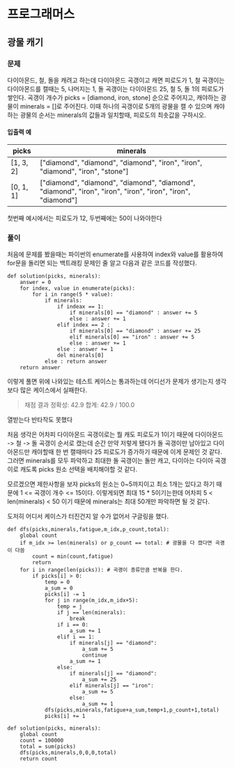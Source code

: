 # 프로그래머스

## 광물 캐기

### 문제

다이아몬드, 철, 돌을 캐려고 하는데 다이아몬드 곡갱이고 캐면 피로도가 1, 철 곡갱이는 다이아몬드를 캘때는 5, 나머지는 1, 돌 곡갱이는 다이아몬드 25, 철 5, 돌 1의 피로도가 쌓인다.
곡갱이 개수가 picks = [diamond, iron, stone] 순으로 주어지고, 캐야하는 광물이 minerals = []로 주어진다. 이때 하나의 곡갱이로 5개의 광물을 캘 수 있으며 캐야하는 광물의 순서는 minerals의 값들과 일치할때, 피로도의 최솟값을 구하시오.

#### 입출력 예

| picks     | minerals                                                                                                   |
| --------- | ---------------------------------------------------------------------------------------------------------- |
| [1, 3, 2] | ["diamond", "diamond", "diamond", "iron", "iron", "diamond", "iron", "stone"]                              |
| [0, 1, 1] | ["diamond", "diamond", "diamond", "diamond", "diamond", "iron", "iron", "iron", "iron", "iron", "diamond"] |

첫번째 예시에서는 피로도가 12, 두번째에는 50이 나와야한다

### 풀이

처음에 문제를 봤을때는 파이썬의 enumerate를 사용하여 index와 value를 활용하여 for문을 돌리면 되는 백트래킹 문제인 줄 알고 다음과 같은 코드를 작성했다.

```
def solution(picks, minerals):
    answer = 0
    for index, value in enumerate(picks):
        for i in range(5 * value):
            if minerals:
                if indeax == 1:
                    if minerals[0] == "diamond" : answer += 5
                    else : answer += 1
                elif index == 2 :
                    if minerals[0] == "diamond" : answer += 25
                    elif minerals[0] == "iron" : answer += 5
                    else : answer += 1
                else : answer += 1
                del minerals[0]
            else : return answer
    return answer
```

이렇게 풀면 위에 나와있는 테스트 케이스는 통과하는데 어디선가 문제가 생기는지 생각보다 많은 케이스에서 실패한다.

> 채점 결과
> 정확성: 42.9
> 합계: 42.9 / 100.0

열받는다 반타작도 못했다

처음 생각은 어차피 다이아몬드 곡갱이로는 뭘 캐도 피로도가 1이기 때문에 다이아몬드 -> 철 -> 돌 곡갱이 순서로 캤는데 순간 만약 저렇게 됐다가 돌 곡갱이만 남아있고 다이아몬드만 캐야할때 한 번 캘때마다 25 피로도가 증가하기 때문에 이게 문제인 것 같다.
그러면 minerals를 모두 파악하고 최대한 돌 곡갱이는 돌만 캐고, 다이아는 다이아 곡갱이로 캐도록 picks 원소 선택을 배치해야할 것 같다.

모르겠으면 제한사항을 보자
picks의 원소는 0~5까지이고 최소 1개는 있다고 하기 때문에 1 <= 곡갱이 개수 <= 15이다.
이렇게되면 최대 15 \* 5이기는한데 어차피 5 < len(minerals) < 50 이기 때문에 minerals는 최대 50개만 파악하면 될 것 같다.

도저히 어디서 케이스가 터진건지 알 수가 없어서 구글링을 했다.

```
def dfs(picks,minerals,fatigue,m_idx,p_count,total):
    global count
    if m_idx >= len(minerals) or p_count == total: # 광물을 다 캤다면 곡괭이 다씀
        count = min(count,fatigue)
        return
    for i in range(len(picks)): # 곡괭이 종류만큼 반복을 한다.
        if picks[i] > 0:
            temp = 0
            a_sum = 0
            picks[i] -= 1
            for j in range(m_idx,m_idx+5):
                temp = j
                if j == len(minerals):
                    break
                if i == 0:
                    a_sum += 1
                elif i == 1:
                    if minerals[j] == "diamond":
                        a_sum += 5
                        continue
                    a_sum += 1
                else:
                    if minerals[j] == "diamond":
                        a_sum += 25
                    elif minerals[j] == "iron":
                        a_sum += 5
                    else:
                        a_sum += 1
            dfs(picks,minerals,fatigue+a_sum,temp+1,p_count+1,total)
            picks[i] += 1

def solution(picks, minerals):
    global count
    count = 100000
    total = sum(picks)
    dfs(picks,minerals,0,0,0,total)
    return count
```
